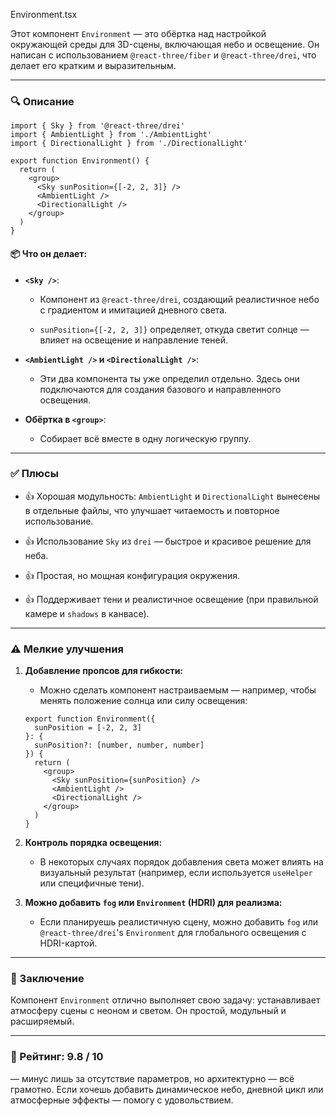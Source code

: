 Environment.tsx

Этот компонент `Environment` — это обёртка над настройкой окружающей среды для 3D-сцены, включающая небо и освещение. Он написан с использованием `@react-three/fiber` и `@react-three/drei`, что делает его кратким и выразительным.

---

### 🔍 **Описание**

```tsx
import { Sky } from '@react-three/drei'
import { AmbientLight } from './AmbientLight'
import { DirectionalLight } from './DirectionalLight'

export function Environment() {
  return (
    <group>
      <Sky sunPosition={[-2, 2, 3]} />
      <AmbientLight />
      <DirectionalLight />
    </group>
  )
}
```

#### 📦 Что он делает:

- **`<Sky />`**:
    
    - Компонент из `@react-three/drei`, создающий реалистичное небо с градиентом и имитацией дневного света.
        
    - `sunPosition={[-2, 2, 3]}` определяет, откуда светит солнце — влияет на освещение и направление теней.
        
- **`<AmbientLight />` и `<DirectionalLight />`**:
    
    - Эти два компонента ты уже определил отдельно. Здесь они подключаются для создания базового и направленного освещения.
        
- **Обёртка в `<group>`**:
    
    - Собирает всё вместе в одну логическую группу.
        

---

### ✅ **Плюсы**

- 👍 Хорошая модульность: `AmbientLight` и `DirectionalLight` вынесены в отдельные файлы, что улучшает читаемость и повторное использование.
    
- 👍 Использование `Sky` из `drei` — быстрое и красивое решение для неба.
    
- 👍 Простая, но мощная конфигурация окружения.
    
- 👍 Поддерживает тени и реалистичное освещение (при правильной камере и `shadows` в канвасе).
    

---

### ⚠️ **Мелкие улучшения**

1. **Добавление пропсов для гибкости:**
    
    - Можно сделать компонент настраиваемым — например, чтобы менять положение солнца или силу освещения:
        
    
    ```tsx
    export function Environment({
      sunPosition = [-2, 2, 3]
    }: {
      sunPosition?: [number, number, number]
    }) {
      return (
        <group>
          <Sky sunPosition={sunPosition} />
          <AmbientLight />
          <DirectionalLight />
        </group>
      )
    }
    ```
    
2. **Контроль порядка освещения:**
    
    - В некоторых случаях порядок добавления света может влиять на визуальный результат (например, если используется `useHelper` или специфичные тени).
        
3. **Можно добавить `fog` или `Environment` (HDRI) для реализма:**
    
    - Если планируешь реалистичную сцену, можно добавить `fog` или `@react-three/drei`'s `Environment` для глобального освещения с HDRI-картой.
        

---

### 🧠 Заключение

Компонент `Environment` отлично выполняет свою задачу: устанавливает атмосферу сцены с неоном и светом. Он простой, модульный и расширяемый.

---

### 🔧 Рейтинг: **9.8 / 10**

— минус лишь за отсутствие параметров, но архитектурно — всё грамотно. Если хочешь добавить динамическое небо, дневной цикл или атмосферные эффекты — помогу с удовольствием.